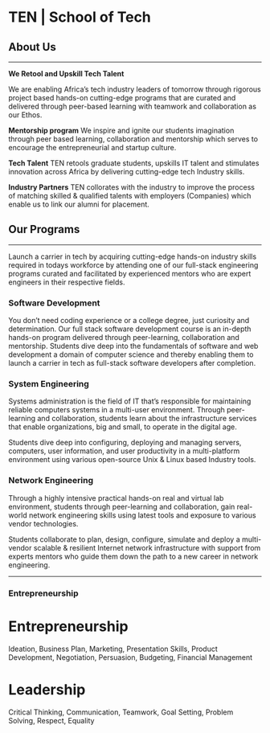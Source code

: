 # TEN | School of Tech

## About Us

<hr>

**We Retool and Upskill Tech Talent**

We are enabling Africa’s tech industry leaders of tomorrow through rigorous project based hands-on cutting-edge programs that are curated and delivered through peer-based learning with teamwork and collaboration as our Ethos.

**Mentorship program**
We inspire and ignite our students imagination through peer based learning, collaboration and mentorship which serves to encourage the entrepreneurial and startup culture.

**Tech Talent**
TEN retools graduate students, upskills IT talent and stimulates innovation across Africa by delivering cutting-edge tech Industry skills.

**Industry Partners**
TEN collorates with the industry to improve the process of matching skilled & qualified talents with employers (Companies) which enable us to link our alumni for placement.

## Our Programs
<hr>
Launch a carrier in tech by acquiring cutting-edge hands-on industry skills required in todays workforce by attending one of our full-stack engineering programs curated and facilitated by experienced mentors who are expert engineers in their respective fields.

### Software Development

You don’t need coding experience or a college degree, just curiosity and determination. Our full stack software development course is an in-depth hands-on program delivered through peer-learning, collaboration and mentorship. Students dive deep into the fundamentals of software and web development a domain of computer science and thereby enabling them to launch a carrier in tech as full-stack software developers after completion.

### System Engineering

Systems administration is the field of IT that’s responsible for maintaining reliable computers systems in a multi-user environment. Through peer-learning and collaboration, students learn about the infrastructure services that enable organizations, big and small, to operate in the digital age.

Students dive deep into configuring, deploying and managing servers, computers, user information, and user productivity in a multi-platform environment using various open-source Unix & Linux based Industry tools.

### Network Engineering

Through a highly intensive practical hands-on real and virtual lab environment, students through peer-learning and collaboration, gain real-world network engineering skills using latest tools and exposure to various vendor technologies. 

Students collaborate to plan, design, configure, simulate and deploy a multi-vendor scalable & resilient Internet network infrastructure with support from experts mentors who guide them down the path to a new career in network engineering.

<hr>

### Entrepreneurship

# Entrepreneurship 
Ideation, Business Plan, Marketing, Presentation Skills, Product Development, Negotiation, Persuasion, Budgeting, Financial Management

# Leadership  
Critical Thinking, Communication, Teamwork, Goal Setting, Problem Solving, Respect, Equality
